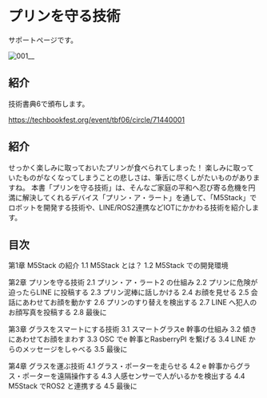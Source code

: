 # プリンを守る技術
サポートページです。

![001__](https://user-images.githubusercontent.com/31365453/55197680-9ed3dc00-51f6-11e9-9458-941c1f5f4a52.png)


## 紹介
技術書典6で頒布します。

https://techbookfest.org/event/tbf06/circle/71440001

## 紹介
せっかく楽しみに取っておいたプリンが食べられてしまった！ 楽しみに取っていたものがなくなってしまうことの悲しさは、筆舌に尽くしがたいものがありますね。 本書「プリンを守る技術」は、そんなご家庭の平和へ忍び寄る危機を円満に解決してくれるデバイス「プリン・ア・ラート」を通して、「M5Stack」でロボットを開発する技術や、LINE/ROS2連携などIOTにかかわる技術を紹介します。



## 目次

第1章 M5Stack の紹介
1.1 M5Stack とは？ 
1.2 M5Stack での開発環境

第2章 プリンを守る技術
2.1 プリン・ア・ラート2 の仕組み
2.2 プリンに危険が迫ったらLINE に投稿する
2.3 プリン泥棒に話しかける
2.4 お顔を見せる
2.5 会話にあわせてお顔を動かす
2.6 プリンのすり替えを検出する
2.7 LINE へ犯人のお顔写真を投稿する
2.8 最後に

第3章 グラスをスマートにする技術
3.1 スマートグラスe 幹事の仕組み
3.2 傾きにあわせてお顔をまわす
3.3 OSC でe 幹事とRasberryPI を繋げる
3.4 LINE からのメッセージをしゃべる
3.5 最後に

第4章 グラスを運ぶ技術
4.1 グラス・ポーターを走らせる
4.2 e 幹事からグラス・ポーターを遠隔操作する
4.3 人感センサーで人がいるかを検出する
4.4 M5Stack でROS2 と連携する
4.5 最後に
